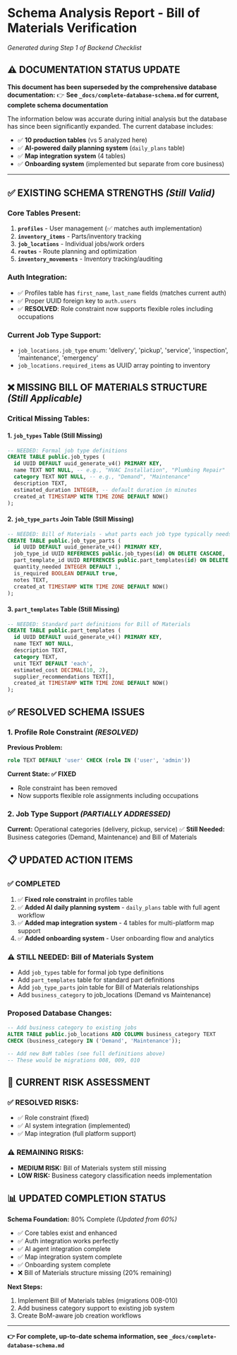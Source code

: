 # Schema Analysis Report - Bill of Materials Verification
*Generated during Step 1 of Backend Checklist*

## ⚠️ **DOCUMENTATION STATUS UPDATE**

**This document has been superseded by the comprehensive database documentation:**
👉 **See `_docs/complete-database-schema.md` for current, complete schema documentation**

The information below was accurate during initial analysis but the database has since been significantly expanded. The current database includes:

- ✅ **10 production tables** (vs 5 analyzed here)
- ✅ **AI-powered daily planning system** (`daily_plans` table)
- ✅ **Map integration system** (4 tables)
- ✅ **Onboarding system** (implemented but separate from core business)

---

## ✅ **EXISTING SCHEMA STRENGTHS** *(Still Valid)*

### Core Tables Present:
1. **`profiles`** - User management (✅ matches auth implementation)
2. **`inventory_items`** - Parts/inventory tracking
3. **`job_locations`** - Individual jobs/work orders
4. **`routes`** - Route planning and optimization
5. **`inventory_movements`** - Inventory tracking/auditing

### Auth Integration:
- ✅ Profiles table has `first_name`, `last_name` fields (matches current auth)
- ✅ Proper UUID foreign key to `auth.users`
- ✅ **RESOLVED**: Role constraint now supports flexible roles including occupations

### Current Job Type Support:
- `job_locations.job_type` enum: 'delivery', 'pickup', 'service', 'inspection', 'maintenance', 'emergency'
- `job_locations.required_items` as UUID array pointing to inventory

## ❌ **MISSING BILL OF MATERIALS STRUCTURE** *(Still Applicable)*

### Critical Missing Tables:

#### 1. **`job_types` Table** (Still Missing)
```sql
-- NEEDED: Formal job type definitions
CREATE TABLE public.job_types (
  id UUID DEFAULT uuid_generate_v4() PRIMARY KEY,
  name TEXT NOT NULL, -- e.g., "HVAC Installation", "Plumbing Repair"
  category TEXT NOT NULL, -- e.g., "Demand", "Maintenance" 
  description TEXT,
  estimated_duration INTEGER, -- default duration in minutes
  created_at TIMESTAMP WITH TIME ZONE DEFAULT NOW()
);
```

#### 2. **`job_type_parts` Join Table** (Still Missing)
```sql
-- NEEDED: Bill of Materials - what parts each job type typically needs
CREATE TABLE public.job_type_parts (
  id UUID DEFAULT uuid_generate_v4() PRIMARY KEY,
  job_type_id UUID REFERENCES public.job_types(id) ON DELETE CASCADE,
  part_template_id UUID REFERENCES public.part_templates(id) ON DELETE CASCADE,
  quantity_needed INTEGER DEFAULT 1,
  is_required BOOLEAN DEFAULT true,
  notes TEXT,
  created_at TIMESTAMP WITH TIME ZONE DEFAULT NOW()
);
```

#### 3. **`part_templates` Table** (Still Missing)
```sql
-- NEEDED: Standard part definitions for Bill of Materials
CREATE TABLE public.part_templates (
  id UUID DEFAULT uuid_generate_v4() PRIMARY KEY,
  name TEXT NOT NULL,
  description TEXT,
  category TEXT,
  unit TEXT DEFAULT 'each',
  estimated_cost DECIMAL(10, 2),
  supplier_recommendations TEXT[],
  created_at TIMESTAMP WITH TIME ZONE DEFAULT NOW()
);
```

## ✅ **RESOLVED SCHEMA ISSUES**

### 1. Profile Role Constraint *(RESOLVED)*
**Previous Problem:**
```sql
role TEXT DEFAULT 'user' CHECK (role IN ('user', 'admin'))
```

**Current State: ✅ FIXED**
- Role constraint has been removed
- Now supports flexible role assignments including occupations

### 2. Job Type Support *(PARTIALLY ADDRESSED)*
**Current:** Operational categories (delivery, pickup, service) ✅
**Still Needed:** Business categories (Demand, Maintenance) and Bill of Materials

## 📋 **UPDATED ACTION ITEMS**

### ✅ **COMPLETED**
1. ✅ **Fixed role constraint** in profiles table
2. ✅ **Added AI daily planning system** - `daily_plans` table with full agent workflow
3. ✅ **Added map integration system** - 4 tables for multi-platform map support
4. ✅ **Added onboarding system** - User onboarding flow and analytics

### ⚠️ **STILL NEEDED: Bill of Materials System**
- Add `job_types` table for formal job type definitions
- Add `part_templates` table for standard part definitions
- Add `job_type_parts` join table for Bill of Materials relationships
- Add `business_category` to job_locations (Demand vs Maintenance)

### Proposed Database Changes:
```sql
-- Add business category to existing jobs
ALTER TABLE public.job_locations ADD COLUMN business_category TEXT 
CHECK (business_category IN ('Demand', 'Maintenance'));

-- Add new BoM tables (see full definitions above)
-- These would be migrations 008, 009, 010
```

## 🚨 **CURRENT RISK ASSESSMENT**

### ✅ **RESOLVED RISKS:**
- ✅ Role constraint (fixed)
- ✅ AI system integration (implemented)
- ✅ Map integration (full platform support)

### ⚠️ **REMAINING RISKS:**
- **MEDIUM RISK:** Bill of Materials system still missing
- **LOW RISK:** Business category classification needs implementation

## 📊 **UPDATED COMPLETION STATUS**

**Schema Foundation:** 80% Complete *(Updated from 60%)*
- ✅ Core tables exist and enhanced
- ✅ Auth integration works perfectly
- ✅ AI agent integration complete
- ✅ Map integration system complete
- ✅ Onboarding system complete
- ❌ Bill of Materials structure missing (20% remaining)

**Next Steps:** 
1. Implement Bill of Materials tables (migrations 008-010)
2. Add business category support to existing job system
3. Create BoM-aware job creation workflows

---

**👉 For complete, up-to-date schema information, see `_docs/complete-database-schema.md`** 